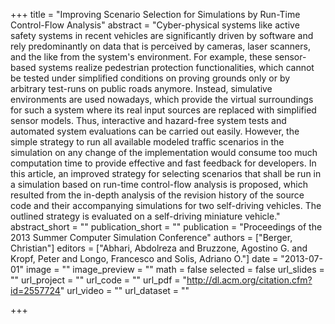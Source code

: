 +++
title = "Improving Scenario Selection for Simulations by Run-Time Control-Flow Analysis"
abstract = "Cyber-physical systems like active safety systems in recent vehicles are significantly driven by software and rely predominantly on data that is perceived by cameras, laser scanners, and the like from the system's environment. For example, these sensor-based systems realize pedestrian protection functionalities, which cannot be tested under simplified conditions on proving grounds only or by arbitrary test-runs on public roads anymore. Instead, simulative environments are used nowadays, which provide the virtual surroundings for such a system where its real input sources are replaced with simplified sensor models. Thus, interactive and hazard-free system tests and automated system evaluations can be carried out easily. However, the simple strategy to run all available modeled traffic scenarios in the simulation on any change of the implementation would consume too much computation time to provide effective and fast feedback for developers. In this article, an improved strategy for selecting scenarios that shall be run in a simulation based on run-time control-flow analysis is proposed, which resulted from the in-depth analysis of the revision history of the source code and their accompanying simulations for two self-driving vehicles. The outlined strategy is evaluated on a self-driving miniature vehicle."
abstract_short = ""
publication_short = ""
publication = "Proceedings of the 2013 Summer Computer Simulation Conference"
authors = ["Berger, Christian"]
editors = ["Abhari, Abdolreza and Bruzzone, Agostino G. and Kropf, Peter and Longo, Francesco and Solis, Adriano O."]
date = "2013-07-01"
image = ""
image_preview = ""
math = false
selected = false
url_slides = ""
url_project = ""
url_code = ""
url_pdf = "http://dl.acm.org/citation.cfm?id=2557724"
url_video = ""
url_dataset = ""

+++
